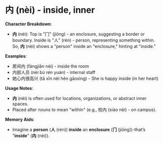 # **内 (nèi) - inside, inner**

**Character Breakdown**:  
- **内** (nèi): Top is "冂" (jiōng) - an enclosure, suggesting a border or boundary. Inside is "人" (rén) - person, representing something within. So, **内** (nèi) shows a "person" inside an "enclosure," hinting at "inside."

**Examples**:  
- 房间内 (fángjiān nèi) - inside the room  
- 内部人员 (nèi bù rén yuán) - internal staff  
- 她心内很高兴 (tā xīn nèi hěn gāoxìng) - She is happy inside (in her heart)

**Usage Notes**:  
- **内** (nèi) is often used for locations, organizations, or abstract inner spaces.  
- Placed after nouns to mean "within" (e.g., 校内 (xiào nèi) - on campus).

**Memory Aids**:  
- Imagine a **person** (**人** (rén)) **inside** an **enclosure** (**冂** (jiōng))-that’s "**inside**" (**内** (nèi)).